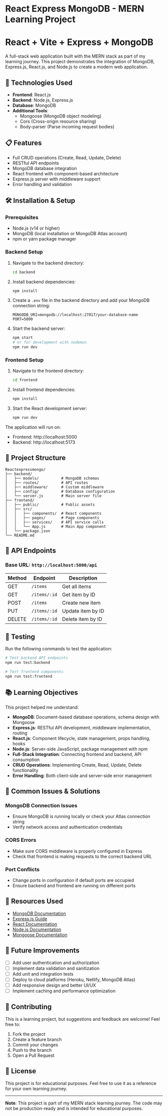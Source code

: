 # React Express MongoDB - MERN Learning Project
# React + Vite + Express + MongoDB
A full-stack web application built with the MERN stack as part of my learning journey. This project demonstrates the integration of MongoDB, Express.js, React.js, and Node.js to create a modern web application.

## 🚀 Technologies Used

- **Frontend**: React.js
- **Backend**: Node.js, Express.js  
- **Database**: MongoDB
- **Additional Tools**: 
  - Mongoose (MongoDB object modeling)
  - Cors (Cross-origin resource sharing)
  - Body-parser (Parse incoming request bodies)

## 📋 Features

- Full CRUD operations (Create, Read, Update, Delete)
- RESTful API endpoints
- MongoDB database integration
- React frontend with component-based architecture
- Express.js server with middleware support
- Error handling and validation

## 🛠️ Installation & Setup

### Prerequisites
- Node.js (v14 or higher)
- MongoDB (local installation or MongoDB Atlas account)
- npm or yarn package manager

### Backend Setup
1. Navigate to the backend directory:
   ```bash
   cd backend
   ```

2. Install backend dependencies:
   ```bash
   npm install
   ```

3. Create a `.env` file in the backend directory and add your MongoDB connection string:
   ```env
   MONGODB_URI=mongodb://localhost:27017/your-database-name
   PORT=5000
   ```

4. Start the backend server:
   ```bash
   npm start
   # or for development with nodemon
   npm run dev
   ```

### Frontend Setup
1. Navigate to the frontend directory:
   ```bash
   cd frontend
   ```

2. Install frontend dependencies:
   ```bash
   npm install
   ```

3. Start the React development server:
   ```bash
   npm run dev
   ```

The application will run on:
- Frontend: http://localhost:5000
- Backend: http://localhost:5173

## 📁 Project Structure

```
Reactexpressmongo/
├── backend/
│   ├── models/          # MongoDB schemas
│   ├── routes/          # API routes
│   ├── middleware/      # Custom middleware
│   ├── config/          # Database configuration
│   └── server.js        # Main server file
├── frontend/
│   ├── public/          # Public assets
│   ├── src/
│   │   ├── components/  # React components
│   │   ├── pages/       # Page components
│   │   ├── services/    # API service calls
│   │   └── App.js       # Main App component
│   └── package.json
└── README.md
```

## 🔄 API Endpoints

### Base URL: `http://localhost:5000/api`

| Method | Endpoint | Description |
|--------|----------|-------------|
| GET    | `/items` | Get all items |
| GET    | `/items/:id` | Get item by ID |
| POST   | `/items` | Create new item |
| PUT    | `/items/:id` | Update item by ID |
| DELETE | `/items/:id` | Delete item by ID |

## 🧪 Testing

Run the following commands to test the application:

```bash
# Test backend API endpoints
npm run test:backend

# Test frontend components
npm run test:frontend
```

## 📚 Learning Objectives

This project helped me understand:

- **MongoDB**: Document-based database operations, schema design with Mongoose
- **Express.js**: RESTful API development, middleware implementation, routing
- **React.js**: Component lifecycle, state management, props handling, hooks
- **Node.js**: Server-side JavaScript, package management with npm
- **Full-Stack Integration**: Connecting frontend and backend, API consumption
- **CRUD Operations**: Implementing Create, Read, Update, Delete functionality
- **Error Handling**: Both client-side and server-side error management

## 🔧 Common Issues & Solutions

### MongoDB Connection Issues
- Ensure MongoDB is running locally or check your Atlas connection string
- Verify network access and authentication credentials

### CORS Errors
- Make sure CORS middleware is properly configured in Express
- Check that frontend is making requests to the correct backend URL

### Port Conflicts
- Change ports in configuration if default ports are occupied
- Ensure backend and frontend are running on different ports

## 📖 Resources Used

- [MongoDB Documentation](https://docs.mongodb.com/)
- [Express.js Guide](https://expressjs.com/)
- [React Documentation](https://react.dev/)
- [Node.js Documentation](https://nodejs.org/)
- [Mongoose Documentation](https://mongoosejs.com/)

## 🚧 Future Improvements

- [ ] Add user authentication and authorization
- [ ] Implement data validation and sanitization
- [ ] Add unit and integration tests
- [ ] Deploy to cloud platforms (Heroku, Netlify, MongoDB Atlas)
- [ ] Add responsive design and better UI/UX
- [ ] Implement caching and performance optimization

## 🤝 Contributing

This is a learning project, but suggestions and feedback are welcome! Feel free to:
1. Fork the project
2. Create a feature branch
3. Commit your changes
4. Push to the branch
5. Open a Pull Request

## 📄 License

This project is for educational purposes. Feel free to use it as a reference for your own learning journey.

---

**Note**: This project is part of my MERN stack learning journey. The code may not be production-ready and is intended for educational purposes.
